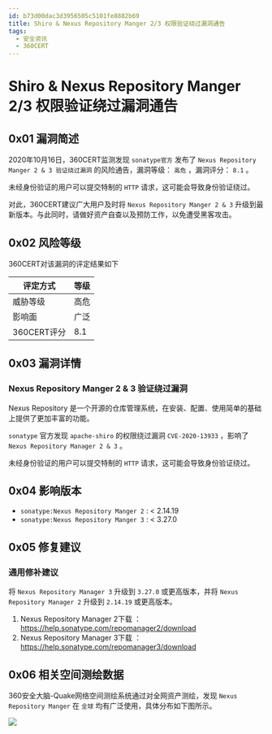 ```yaml
---
id: b73d00dac3d3956505c5101fe8882b69
title: Shiro & Nexus Repository Manger 2/3 权限验证绕过漏洞通告
tags: 
  - 安全资讯
  - 360CERT
---
```


# Shiro & Nexus Repository Manger 2/3 权限验证绕过漏洞通告

0x01 漏洞简述
---------


2020年10月16日，360CERT监测发现 `sonatype官方` 发布了 `Nexus Repository Manger 2 & 3 验证绕过漏洞` 的风险通告，漏洞等级： `高危` ，漏洞评分： `8.1` 。


未经身份验证的用户可以提交特制的 `HTTP` 请求，这可能会导致身份验证绕过。


对此，360CERT建议广大用户及时将 `Nexus Repository Manger 2 & 3` 升级到最新版本。与此同时，请做好资产自查以及预防工作，以免遭受黑客攻击。


0x02 风险等级
---------


360CERT对该漏洞的评定结果如下




| 评定方式 | 等级 |
| --- | --- |
| 威胁等级 | 高危 |
| 影响面 | 广泛 |
| 360CERT评分 | 8.1 |


0x03 漏洞详情
---------


### Nexus Repository Manger 2 & 3 验证绕过漏洞


Nexus Repository 是一个开源的仓库管理系统，在安装、配置、使用简单的基础上提供了更加丰富的功能。


 `sonatype` 官方发现 `apache-shiro` 的权限绕过漏洞 `CVE-2020-13933` ，影响了 `Nexus Repository Manager 2 & 3` 。


未经身份验证的用户可以提交特制的 `HTTP` 请求，这可能会导致身份验证绕过。


0x04 影响版本
---------


* `sonatype:Nexus Repository Manger 2` : < 2.14.19
* `sonatype:Nexus Repository Manger 3` : < 3.27.0


0x05 修复建议
---------


### 通用修补建议


将 `Nexus Repository Manager 3` 升级到 `3.27.0` 或更高版本，并将 `Nexus Repository Manager 2` 升级到 `2.14.19` 或更高版本。


1. Nexus Repository Manager 2下载 ：<https://help.sonatype.com/repomanager2/download>
2. Nexus Repository Manager 3下载 ：
<https://help.sonatype.com/repomanager3/download>


0x06 相关空间测绘数据
-------------


360安全大脑-Quake网络空间测绘系统通过对全网资产测绘，发现 `Nexus Repository Manger` 在 `全球` 均有广泛使用，具体分布如下图所示。


![](https://p403.ssl.qhimgs4.com/t01856e25379edacc6e.png)


